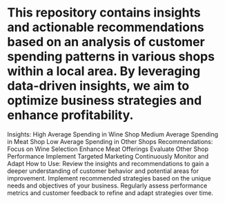 # This repository contains insights and actionable recommendations based on an analysis of customer spending patterns in various shops within a local area. By leveraging data-driven insights, we aim to optimize business strategies and enhance profitability.
Insights:
High Average Spending in Wine Shop
Medium Average Spending in Meat Shop
Low Average Spending in Other Shops
Recommendations:
Focus on Wine Selection
Enhance Meat Offerings
Evaluate Other Shop Performance
Implement Targeted Marketing
Continuously Monitor and Adapt
How to Use:
Review the insights and recommendations to gain a deeper understanding of customer behavior and potential areas for improvement.
Implement recommended strategies based on the unique needs and objectives of your business.
Regularly assess performance metrics and customer feedback to refine and adapt strategies over time.
